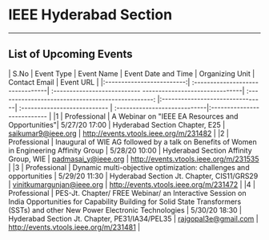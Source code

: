 # IEEE Hyderabad Section
---

## List of Upcoming Events
| S.No                     | Event Type                     |               Event Name                        |      Event Date and Time  | Organizing Unit       | Contact Email               | Event URL       |
|:-------------------------:| :--------------------------------| :--------------------------- -------------------------------| :------------------------------------------------:              |:--------------------------------| :--------------------------- | :----------------------------|:--------------------------- |
|1	| Professional | A Webinar on "IEEE EA Resources and Opportunities"|	5/27/20 17:00 |	Hyderabad Section Chapter, E25	| <saikumar9@ieee.org> |	<http://events.vtools.ieee.org/m/231482> |
|2	| Professional |  Inaugural of WIE AG followed by a talk on Benefits of Women in Engineering Affinity Group  |	5/28/20 10:00 |	Hyderabad Section Affinity Group, WIE	| <padmasai_y@ieee.org> |	<http://events.vtools.ieee.org/m/231535> |
|3	| Professional | Dynamic multi-objective optimization: challenges and opportunities | 5/29/20 11:30 |	Hyderabad Section Jt. Chapter, CIS11/GRS29	| <vinitkumargunjan@ieee.org> |	<http://events.vtools.ieee.org/m/231472> |
|4	| Professional | PES-Jt. Chapter/ FREE Webinar/ an Interactive Session on India Opportunities for Capability Building for Solid State Transformers (SSTs) and other New Power Electronic Technologies  | 5/30/20 18:30 |	Hyderabad Section Jt. Chapter, PE31/IA34/PEL35	| <rajgopal3e@gmail.com> |	<http://events.vtools.ieee.org/m/231481> |
